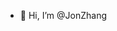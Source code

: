 - 👋 Hi, I’m @JonZhang

<!---
JonZhang3/JonZhang3 is a ✨ special ✨ repository because its `README.md` (this file) appears on your GitHub profile.
You can click the Preview link to take a look at your changes.
--->
